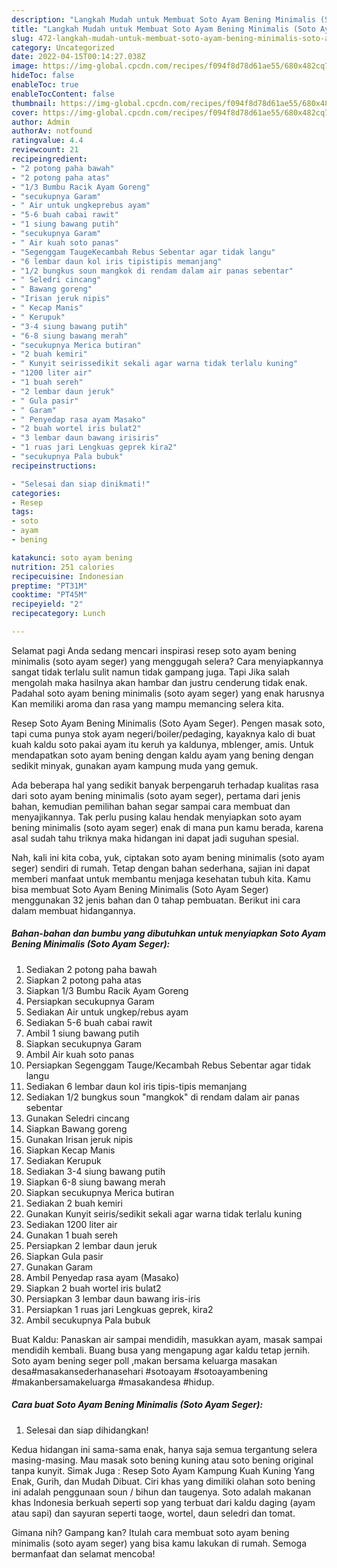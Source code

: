 ```yaml
---
description: "Langkah Mudah untuk Membuat Soto Ayam Bening Minimalis (Soto Ayam Seger) yang Bikin Ngiler, Buat Buka Puasa Bikin Ngiler"
title: "Langkah Mudah untuk Membuat Soto Ayam Bening Minimalis (Soto Ayam Seger) yang Bikin Ngiler, Buat Buka Puasa Bikin Ngiler"
slug: 472-langkah-mudah-untuk-membuat-soto-ayam-bening-minimalis-soto-ayam-seger-yang-bikin-ngiler-buat-buka-puasa-bikin-ngiler
category: Uncategorized
date: 2022-04-15T00:14:27.038Z
image: https://img-global.cpcdn.com/recipes/f094f8d78d61ae55/680x482cq70/soto-ayam-bening-minimalis-soto-ayam-seger-foto-resep-utama.jpg
hideToc: false
enableToc: true
enableTocContent: false
thumbnail: https://img-global.cpcdn.com/recipes/f094f8d78d61ae55/680x482cq70/soto-ayam-bening-minimalis-soto-ayam-seger-foto-resep-utama.jpg
cover: https://img-global.cpcdn.com/recipes/f094f8d78d61ae55/680x482cq70/soto-ayam-bening-minimalis-soto-ayam-seger-foto-resep-utama.jpg
author: Admin
authorAv: notfound
ratingvalue: 4.4
reviewcount: 21
recipeingredient:
- "2 potong paha bawah"
- "2 potong paha atas"
- "1/3 Bumbu Racik Ayam Goreng"
- "secukupnya Garam"
- " Air untuk ungkeprebus ayam"
- "5-6 buah cabai rawit"
- "1 siung bawang putih"
- "secukupnya Garam"
- " Air kuah soto panas"
- "Segenggam TaugeKecambah Rebus Sebentar agar tidak langu"
- "6 lembar daun kol iris tipistipis memanjang"
- "1/2 bungkus soun mangkok di rendam dalam air panas sebentar"
- " Seledri cincang"
- " Bawang goreng"
- "Irisan jeruk nipis"
- " Kecap Manis"
- " Kerupuk"
- "3-4 siung bawang putih"
- "6-8 siung bawang merah"
- "secukupnya Merica butiran"
- "2 buah kemiri"
- " Kunyit seirissedikit sekali agar warna tidak terlalu kuning"
- "1200 liter air"
- "1 buah sereh"
- "2 lembar daun jeruk"
- " Gula pasir"
- " Garam"
- " Penyedap rasa ayam Masako"
- "2 buah wortel iris bulat2"
- "3 lembar daun bawang irisiris"
- "1 ruas jari Lengkuas geprek kira2"
- "secukupnya Pala bubuk"
recipeinstructions:

- "Selesai dan siap dinikmati!"
categories:
- Resep
tags:
- soto
- ayam
- bening

katakunci: soto ayam bening 
nutrition: 251 calories
recipecuisine: Indonesian
preptime: "PT31M"
cooktime: "PT45M"
recipeyield: "2"
recipecategory: Lunch

---
```



Selamat pagi Anda sedang mencari inspirasi resep soto ayam bening minimalis (soto ayam seger) yang menggugah selera? Cara menyiapkannya sangat tidak terlalu sulit namun tidak gampang juga. Tapi Jika salah mengolah maka hasilnya akan hambar dan justru cenderung tidak enak. Padahal soto ayam bening minimalis (soto ayam seger) yang enak harusnya Kan memiliki aroma dan rasa yang mampu memancing selera kita.


Resep Soto Ayam Bening Minimalis (Soto Ayam Seger). Pengen masak soto, tapi cuma punya stok ayam negeri/boiler/pedaging, kayaknya kalo di buat kuah kaldu soto pakai ayam itu keruh ya kaldunya, mblenger, amis. Untuk mendapatkan soto ayam bening dengan kaldu ayam yang bening dengan sedikit minyak, gunakan ayam kampung muda yang gemuk.

Ada beberapa hal yang sedikit banyak berpengaruh terhadap kualitas rasa dari soto ayam bening minimalis (soto ayam seger), pertama dari jenis bahan, kemudian pemilihan bahan segar sampai cara membuat dan menyajikannya. Tak perlu pusing kalau hendak menyiapkan soto ayam bening minimalis (soto ayam seger) enak di mana pun kamu berada, karena asal sudah tahu triknya maka hidangan ini dapat jadi suguhan spesial.


Nah, kali ini kita coba, yuk, ciptakan soto ayam bening minimalis (soto ayam seger) sendiri di rumah. Tetap dengan bahan sederhana, sajian ini dapat memberi manfaat untuk membantu menjaga kesehatan tubuh kita. Kamu bisa membuat Soto Ayam Bening Minimalis (Soto Ayam Seger) menggunakan 32 jenis bahan dan 0 tahap pembuatan. Berikut ini cara dalam membuat hidangannya.

<!--inarticleads1-->

##### Bahan-bahan dan bumbu yang dibutuhkan untuk menyiapkan Soto Ayam Bening Minimalis (Soto Ayam Seger):

1. Sediakan 2 potong paha bawah
1. Siapkan 2 potong paha atas
1. Siapkan 1/3 Bumbu Racik Ayam Goreng
1. Persiapkan secukupnya Garam
1. Sediakan  Air untuk ungkep/rebus ayam
1. Sediakan 5-6 buah cabai rawit
1. Ambil 1 siung bawang putih
1. Siapkan secukupnya Garam
1. Ambil  Air kuah soto panas
1. Persiapkan Segenggam Tauge/Kecambah Rebus Sebentar agar tidak langu
1. Sediakan 6 lembar daun kol iris tipis-tipis memanjang
1. Sediakan 1/2 bungkus soun &#34;mangkok&#34; di rendam dalam air panas sebentar
1. Gunakan  Seledri cincang
1. Siapkan  Bawang goreng
1. Gunakan Irisan jeruk nipis
1. Siapkan  Kecap Manis
1. Sediakan  Kerupuk
1. Sediakan 3-4 siung bawang putih
1. Siapkan 6-8 siung bawang merah
1. Siapkan secukupnya Merica butiran
1. Sediakan 2 buah kemiri
1. Gunakan  Kunyit seiris/sedikit sekali agar warna tidak terlalu kuning
1. Sediakan 1200 liter air
1. Gunakan 1 buah sereh
1. Persiapkan 2 lembar daun jeruk
1. Siapkan  Gula pasir
1. Gunakan  Garam
1. Ambil  Penyedap rasa ayam (Masako)
1. Siapkan 2 buah wortel iris bulat2
1. Persiapkan 3 lembar daun bawang iris-iris
1. Persiapkan 1 ruas jari Lengkuas geprek, kira2
1. Ambil secukupnya Pala bubuk


Buat Kaldu: Panaskan air sampai mendidih, masukkan ayam, masak sampai mendidih kembali. Buang busa yang mengapung agar kaldu tetap jernih. Soto ayam bening seger poll ,makan bersama keluarga masakan desa#masakansederhanasehari #sotoayam #sotoayambening #makanbersamakeluarga #masakandesa #hidup. 

<!--inarticleads2-->

##### Cara buat Soto Ayam Bening Minimalis (Soto Ayam Seger):


1. Selesai dan siap dihidangkan!

Kedua hidangan ini sama-sama enak, hanya saja semua tergantung selera masing-masing. Mau masak soto bening kuning atau soto bening original tanpa kunyit. Simak Juga : Resep Soto Ayam Kampung Kuah Kuning Yang Enak, Gurih, dan Mudah Dibuat. Ciri khas yang dimiliki olahan soto bening ini adalah penggunaan soun / bihun dan taugenya. Soto adalah makanan khas Indonesia berkuah seperti sop yang terbuat dari kaldu daging (ayam atau sapi) dan sayuran seperti taoge, wortel, daun seledri dan tomat. 

Gimana nih? Gampang kan? Itulah cara membuat soto ayam bening minimalis (soto ayam seger) yang bisa kamu lakukan di rumah. Semoga bermanfaat dan selamat mencoba!
